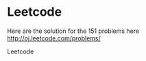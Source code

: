 Leetcode
========
Here are the solution for the 151 problems here http://oj.leetcode.com/problems/

Leetcode
